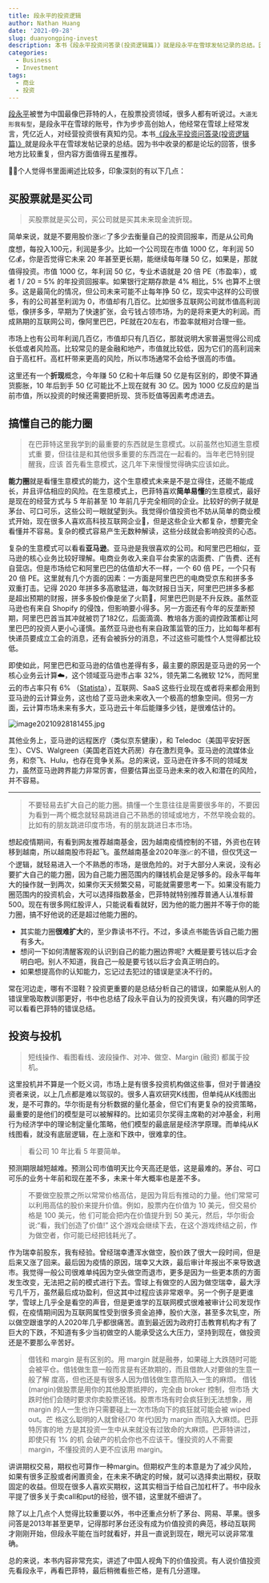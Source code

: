 ```yaml
---
title: 段永平的投资逻辑
author: Nathan Huang
date: '2021-09-28'
slug: duanyongping-invest
description: 本书《段永平投资问答录(投资逻辑篇)》就是段永平在雪球发帖记录的总结。因为书中收录的都是论坛的回答，很多地方比较重复，但内容上可以五星推荐。
categories:
  - Business
  - Investment
tags:
  - 商业
  - 投资
---
```



[段永平](https://baike.sogou.com/v7662908.htm)被誉为中国最像巴菲特的人，在股票投资领域，很多人都有听说过。`大道无形我有型`，是段永平在雪球的账号，作为步步高创始人，他经常在雪球上经常发言，凭亿近人，对经营投资很有真知灼见。本书[《段永平投资问答录(投资逻辑篇)》](https://book.douban.com/subject/35279134/)就是段永平在雪球发帖记录的总结。因为书中收录的都是论坛的回答，很多地方比较重复，但内容方面值得五星推荐。

🧑‍💻个人觉得书里面阐述比较多，印象深刻的有以下几点：


## 买股票就是买公司

> 买股票就是买公司，买公司就是买其未来现金流折现。

简单来说，就是不要用股价涨📈了多少去衡量自己的投资回报率，而是从公司角度想，每投入100元，利润是多少。比如一个公司现在市值 1000 亿，年利润 50 亿💰，你是否觉得它未来 20 年甚至更长期，能继续每年赚 50 亿，如果是，那就值得投资。市值 1000 亿，年利润 50 亿，专业术语就是 20 倍 PE（市盈率），或者 1 / 20 = 5% 的年投资回报率。如果银行定期存款是 4% 相比，5% 也算不上很多。这是最简化的情况，但公司未来可能不止每年挣 50 亿，现实中这样的公司很多，有的公司甚至利润为 0，市值却有几百亿。比如很多互联网公司就市值高利润低，像拼多多，早期为了快速扩张，会亏钱占领市场，为的是将来更大的利润。而成熟期的互联网公司，像阿里巴巴，PE就在20左右，市盈率就相对合理一些。

市场上也有公司年利润几百亿，市值却只有几百亿，那就说明大家普遍觉得公司成长低或者风险高。比较常见的是金融和地产，市值就比较低，因为它们的高利润来自于高杠杆。高杠杆带来更高的风险，所以市场通常不会给予很高的市值。

这里还有一个**折现**概念，今年赚 50 亿和十年后赚 50 亿是有区别的，即使不算通货膨胀，10 年后到手 50 亿可能比不上现在就有 30 亿。因为 1000 亿反应的是当前市值，所以投资的时候还需要把折现、货币贬值等因素考虑进去。


## 搞懂自己的能力圈

> 在巴菲特这里我学到的最重要的东西就是生意模式。以前虽然也知道生意模式重 要，但往往是和其他很多重要的东西混在一起看的。当年老巴特别提醒我，应该 首先看生意模式，这几年下来慢慢觉得确实应该如此。

**能力圈**就是看懂生意模式的能力，这个生意模式未来是不是立得住，还能不能成长，并且评估相应的风险。在生意模式上，巴菲特喜欢**简单易懂**的生意模式，最好是现在的经营方式与 5 年前甚至 10 年前几乎完全相同的企业。比较好的例子就是茅台、可口可乐，这些公司一眼就望到头。我觉得价值投资也不妨从简单的商业模式开始，现在很多人喜欢高科技互联网企业🚀，但是这些企业大都复杂，想要完全看懂并不容易。复杂的模式容易产生无数种解读，这些分歧就会影响投资的心态。

复杂的生意模式可以看看**亚马逊**。亚马逊是我很喜欢的公司。和阿里巴巴相似，亚马逊的核心业务比较好理解。电商业务收入来自平台卖家的店面费、广告费、还有自营店。但是市场给它和阿里巴巴的估值却大不一样，一个 60 倍 PE，一个只有 20 倍 PE。这里就有几个方面的因素：一方面是阿里巴巴的电商受京东和拼多多双重打击。记得 2020 年拼多多高歌猛进，每次财报日当天，阿里巴巴拼多多都是超出预期的财报，拼多多股价像是坐了火箭🚀，阿里巴巴则是不升反跌。虽然亚马逊也有来自 Shopify 的侵蚀，但影响要小得多。另一方面还有今年的反垄断预期，阿里巴巴首当其冲就被罚了182亿，后面滴滴、教培各方面的调控政策都让阿里巴巴的投资人更小心谨慎。虽然亚马逊也有来自政策监管的压力，比如每年都有快递员要成立工会的消息，还有会被拆分的消息，不过这些可能性个人觉得都比较低。

即使如此，阿里巴巴和亚马逊的估值也差得有多，最主要的原因是亚马逊的另一个核心业务云计算☁️，这个领域亚马逊市占率 32%，领先第二名微软 12%，而阿里云的市占率只有 6% （[Statista](https://www.statista.com/chart/18819/worldwide-market-share-of-leading-cloud-infrastructure-service-providers/ "Statista")），互联网、SaaS 这些行业现在或者将来都会用到亚马逊的云计算业务，这也给了亚马逊未来收入一个极高的想象空间。但另一方面，云计算市场未来有多大，亚马逊云十年后能赚多少钱，是很难估计的。

![image20210928181455.jpg](https://dgbp4uvz49ycd.cloudfront.net/image20210928181455.jpg)


其他业务上，亚马逊的远程医疗（类似京东健康），和 Teledoc（美国平安好医生）、CVS、Walgreen（美国老百姓大药房）存在激烈竞争。亚马逊的流媒体业务，和奈飞、Hulu，也存在竞争关系。总的来说，亚马逊在许多不同的领域发力，虽然亚马逊跨界能力非常厉害，但要估算出亚马逊未来的收入和潜在的风险，并不容易。

---

> 不要轻易去扩大自己的能力圈。搞懂一个生意往往是需要很多年的，不要因为看到一两个概念就轻易跳进自己不熟悉的领域或地方，不然早晚会栽的。比如有的朋友跳进印度市场，有的朋友跳进日本市场。

想起疫情期间，有看到网友推荐越南基金，因为越南疫情控制的不错，外资也在转移到越南，所以越南股市将起飞。虽然越南基金2020年涨📈的不错，但仅凭这一个逻辑，就轻易进入一个不熟悉的市场，是很危险的。对于大部分人来说，没有必要扩大自己的能力圈，因为自己能力圈范围内的赚钱机会是足够多的。段永平每年大的操作就一到两次，如果你天天频繁交易，可能就需要思考一下。如果没有能力圈范围内的投资机会，大可以选择指数基金，巴菲特就特别推荐普通人认准标普500。现在有很多网红股评人，只能说看看就好，因为他的能力圈并不等于你的能力圈，搞不好他说的还是超过他能力圈的。


- 其实能力圈**很难扩大**的，至少靠读书不行。不过，多读点书能告诉自己能力圈有多大。
- 想问一下如何清醒客观的认识到自己的能力圈边界呢? 大概是要亏钱以后才会明白吧。别人不知道，我自己一般是要亏钱以后才会真正明白的。
- 如果想提高你的认知能力，忘记过去犯过的错误是坚决不行的。

常在河边走，哪有不湿鞋？投资更重要的是总结分析自己的错误，如果能从别人的错误里吸取教训那更好，书中也总结了段永平自认为的投资失误，有兴趣的同学还可以看看巴菲特的错误总结。

## 投资与投机

> 短线操作、看图看线、波段操作、对冲、做空、Margin (融资) 都属于投机。

这里投机并不算是一个贬义词，市场上是有很多投资机构做这些事，但对于普通投资者来说，以上几点都是难以驾驭的。很多人喜欢研究K线图，但单纯从K线图出发，是不可靠的。华尔街是有分析数据的量化基金，但它们有更复杂的投资策略，最重要的是他们的模型是可以被解释的。比如诺贝尔奖得主席勒的对冲基金，利用行为经济学中的理论制定量化策略，他们模型的最底层是经济学原理。而单纯从K线图看，就没有底层逻辑，在上涨和下跌中，很难拿的住。

> 看公司 10 年比看 5 年要简单。

预测期限越短越难。预测公司市值明天比今天高还是低，这是最难的。茅台、可口可乐的业务十年前和现在差不多，未来十年大概率也是差不多。


> 不要做空股票之所以常常价格高估，是因为背后有推动的力量。他们常常可以利用高估的股价来提升价值。例如，股票内在价值为 10 美元，但交易价格是 100 美元，他 们可能会把内在价值提升到 50 美元，然后，华尔街会说:“看，我们创造了价值!” 这个游戏会继续下去，在这个游戏终结之前，作为做空者，你可能已经把钱耗光了。

作为瑞幸前股东，我有经验。曾经瑞幸遭浑水做空，股价跌了很大一段时间，但是后来又涨了回来。最后因为疫情的原因，瑞幸又大跌，最后审计年报出不来导致退市。我觉得一般公司很难单纯因为空头做空而退市，更多是因为一些更本质的方面发生改变，无法把之前的模式进行下去。雪球上有做空的人因为做空瑞幸，最大浮亏几千万，虽然最后成功盈利，但这其中过程应该非常艰辛。另一个例子是更谁学，雪球上几乎全是看空的声音，但是更谁学的互联网模式很难被审计公司发现作假，在疫情期间因为互联网属性受到很多资金追捧，股价大涨，甚至多次轧空，所以做空跟谁学的人2020年几乎都很痛苦。直到最近因为政府打击教育机构才有了巨大的下跌，不知道有多少当初做空的人能承受这么大压力，坚持到现在，做投资还是不要那么辛苦好。


> 借钱和 margin 是有区别的。用 margin 就是融券，如果碰上大跌随时可能会被平仓。借钱做生意一般而言是有还款期的，而且借款人对要做的生意一般了解 度高，但也还是有很多人因为借钱做生意而陷入一生的麻烦。 借钱(margin)做股票是用你的其他股票抵押的，完全由 broker 控制，但市场 大跌时他们会随时要求你卖股票还钱。股票市场有时会疯狂到无法想象，用 margin 的人一生也许只需要碰上一次市场向下的疯狂就可能会被 wiped out。芒 格这么聪明的人就曾经(70 年代)因为 margin 而陷入大麻烦。巴菲特厉害的地 方是其投资一生中从来就没有过致命的大麻烦。巴菲特讲过，即使只有 1% 的机 会破产的机会你也不应该干。懂投资的人不需要 margin，不懂投资的人更不应该用 margin。 


讲讲期权交易，期权也可算作一种margin。但期权产生的本意是为了减少风险，如果有很多正股或者闲置资金，在未来不确定的时候，就可以选择卖出期权，获取固定的收益。但现在很多人喜欢买期权，这其实相当于给自己加杠杆了。书中段永平提了很多关于卖call和put的经验，很不错，这里就不细讲了。


除了以上几点个人觉得比较重要以外，书中还重点分析了茅台、网易、苹果。很多问答是2013年甚至更早，记得那时茅台还没有成为价值投资的典范，移动互联网才刚刚开始，但段永平能在当时就看好，并且一直说到现在，眼光可以说非常准确。

总的来说，本书内容非常充实，讲述了中国人视角下的价值投资。有人说价值投资先看段永平，再看巴菲特，最后稍微看些芒格，是有几分道理。



